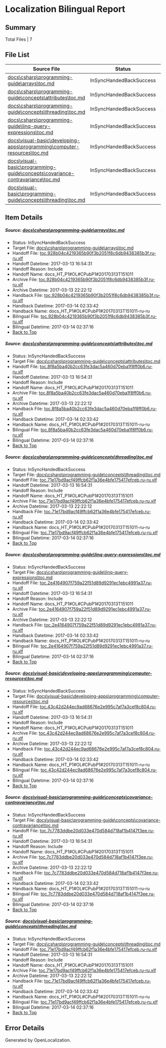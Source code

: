 # <a name='report-top'></a> Localization Bilingual Report

## Summary
 Total Files | 7

## File List
 Source File | Status | Details 
 ----------- | ------ | ------- 
 [docs\csharp\programming-guide\arrays\toc.md](https://github.com/dotnet/docs/blob/a06bd2a17f1d6c7308fa6337c866c1ca2e7281c0/docs/csharp/programming-guide/arrays/toc.md) | InSyncHandedBackSuccess | [Details](#4a5079c7de98afceeeeb61cb1f7b2d23cd4820dd1825)
 [docs\csharp\programming-guide\concepts\attributes\toc.md](https://github.com/dotnet/docs/blob/a06bd2a17f1d6c7308fa6337c866c1ca2e7281c0/docs/csharp/programming-guide/concepts/attributes/toc.md) | InSyncHandedBackSuccess | [Details](#aa08bd7be188922b244a6d5ca7efad32a793569a2137)
 [docs\csharp\programming-guide\concepts\threading\toc.md](https://github.com/dotnet/docs/blob/a06bd2a17f1d6c7308fa6337c866c1ca2e7281c0/docs/csharp/programming-guide/concepts/threading/toc.md) | InSyncHandedBackSuccess | [Details](#b2bf3c898ea8f5fb9cf1faad7750665510e1b8172459)
 [docs\csharp\programming-guide\linq-query-expressions\toc.md](https://github.com/dotnet/docs/blob/a06bd2a17f1d6c7308fa6337c866c1ca2e7281c0/docs/csharp/programming-guide/linq-query-expressions/toc.md) | InSyncHandedBackSuccess | [Details](#c47d90ddfbd4cd0d3bc31dd2ecd2554268ab2bf12808)
 [docs\visual-basic\developing-apps\programming\computer-resources\toc.md](https://github.com/dotnet/docs/blob/a06bd2a17f1d6c7308fa6337c866c1ca2e7281c0/docs/visual-basic/developing-apps/programming/computer-resources/toc.md) | InSyncHandedBackSuccess | [Details](#af7ca7a6337d53c2129fa8035a5cc05ceee1cfed3578)
 [docs\visual-basic\programming-guide\concepts\covariance-contravariance\toc.md](https://github.com/dotnet/docs/blob/a06bd2a17f1d6c7308fa6337c866c1ca2e7281c0/docs/visual-basic/programming-guide/concepts/covariance-contravariance/toc.md) | InSyncHandedBackSuccess | [Details](#99ff1df1b57bfff14f73afa5b1fb14d7aa875e296434)
 [docs\visual-basic\programming-guide\concepts\threading\toc.md](https://github.com/dotnet/docs/blob/a06bd2a17f1d6c7308fa6337c866c1ca2e7281c0/docs/visual-basic/programming-guide/concepts/threading/toc.md) | InSyncHandedBackSuccess | [Details](#b2bf3c898ea8f5fb9cf1faad7750665510e1b8176743)

## Item Details
##### <a name='4a5079c7de98afceeeeb61cb1f7b2d23cd4820dd1825'></a> Source: [docs\csharp\programming-guide\arrays\toc.md](https://github.com/dotnet/docs/blob/a06bd2a17f1d6c7308fa6337c866c1ca2e7281c0/docs/csharp/programming-guide/arrays/toc.md)
* Status: InSyncHandedBackSuccess
* Target File: [docs\csharp\programming-guide\arrays\toc.md](https://github.com/dotnet/docs.ru-ru/blob/4e7a1672eb24d6f6bddd37024a550059a2a45a13/docs/csharp/programming-guide/arrays/toc.md)
* Handoff File: [toc.928b04c4219365b90f3b2051f8c6db9438385b3f.ru-ru.xlf](https://github.com/dotnet/docs.handoff/blob/0f1929ab98d0977dc5cf9f211c381570429ce92f/ol-handoff/dotnet/docs.ru-ru/master/p1-ht/toc.928b04c4219365b90f3b2051f8c6db9438385b3f.ru-ru.xlf)
* Handoff Datetime: 2017-03-13 16:54:31
* Handoff Reason: Include
* Handoff Name: docs_HT_P1#OL#CPubP1#20170313T151011
* Archive File: [toc.928b04c4219365b90f3b2051f8c6db9438385b3f.ru-ru.xlf](https://github.com/dotnet/docs.handoff/blob/8468d64750c38d5a84413556a05be1cec85ce3d9/ol-archive/dotnet/docs.ru-ru/master/p1-ht/toc.928b04c4219365b90f3b2051f8c6db9438385b3f.ru-ru.xlf)
* Archive Datetime: 2017-03-13 22:22:12
* Handback File: [toc.928b04c4219365b90f3b2051f8c6db9438385b3f.ru-ru.xlf](https://github.com/dotnet/docs.handback/blob/986a6e4737257c203fda9222e5e7048622ab0f56/ol-handback/dotnet/docs.ru-ru/master/p1-ht/toc.928b04c4219365b90f3b2051f8c6db9438385b3f.ru-ru.xlf)
* Handback Datetime: 2017-03-14 02:33:42
* Handback Name: docs_HT_P1#OL#CPubP1#20170313T151011-ru-ru
* Bilingual File: [toc.928b04c4219365b90f3b2051f8c6db9438385b3f.ru-ru.xlf](https://github.com/dotnet/docs.handback/blob/986a6e4737257c203fda9222e5e7048622ab0f56/ol-handback/dotnet/docs.ru-ru/master/p1-ht/toc.928b04c4219365b90f3b2051f8c6db9438385b3f.ru-ru.xlf)
* Bilingual Datetime: 2017-03-14 02:37:16
* [Back to Top](#report-top)

##### <a name='aa08bd7be188922b244a6d5ca7efad32a793569a2137'></a> Source: [docs\csharp\programming-guide\concepts\attributes\toc.md](https://github.com/dotnet/docs/blob/a06bd2a17f1d6c7308fa6337c866c1ca2e7281c0/docs/csharp/programming-guide/concepts/attributes/toc.md)
* Status: InSyncHandedBackSuccess
* Target File: [docs\csharp\programming-guide\concepts\attributes\toc.md](https://github.com/dotnet/docs.ru-ru/blob/4e7a1672eb24d6f6bddd37024a550059a2a45a13/docs/csharp/programming-guide/concepts/attributes/toc.md)
* Handoff File: [toc.8f8a5ba40b2cc63fe3dac5a460d70eba1f8ff0b6.ru-ru.xlf](https://github.com/dotnet/docs.handoff/blob/0f1929ab98d0977dc5cf9f211c381570429ce92f/ol-handoff/dotnet/docs.ru-ru/master/p1-ht/toc.8f8a5ba40b2cc63fe3dac5a460d70eba1f8ff0b6.ru-ru.xlf)
* Handoff Datetime: 2017-03-13 16:54:31
* Handoff Reason: Include
* Handoff Name: docs_HT_P1#OL#CPubP1#20170313T151011
* Archive File: [toc.8f8a5ba40b2cc63fe3dac5a460d70eba1f8ff0b6.ru-ru.xlf](https://github.com/dotnet/docs.handoff/blob/8468d64750c38d5a84413556a05be1cec85ce3d9/ol-archive/dotnet/docs.ru-ru/master/p1-ht/toc.8f8a5ba40b2cc63fe3dac5a460d70eba1f8ff0b6.ru-ru.xlf)
* Archive Datetime: 2017-03-13 22:22:12
* Handback File: [toc.8f8a5ba40b2cc63fe3dac5a460d70eba1f8ff0b6.ru-ru.xlf](https://github.com/dotnet/docs.handback/blob/986a6e4737257c203fda9222e5e7048622ab0f56/ol-handback/dotnet/docs.ru-ru/master/p1-ht/toc.8f8a5ba40b2cc63fe3dac5a460d70eba1f8ff0b6.ru-ru.xlf)
* Handback Datetime: 2017-03-14 02:33:42
* Handback Name: docs_HT_P1#OL#CPubP1#20170313T151011-ru-ru
* Bilingual File: [toc.8f8a5ba40b2cc63fe3dac5a460d70eba1f8ff0b6.ru-ru.xlf](https://github.com/dotnet/docs.handback/blob/986a6e4737257c203fda9222e5e7048622ab0f56/ol-handback/dotnet/docs.ru-ru/master/p1-ht/toc.8f8a5ba40b2cc63fe3dac5a460d70eba1f8ff0b6.ru-ru.xlf)
* Bilingual Datetime: 2017-03-14 02:37:16
* [Back to Top](#report-top)

##### <a name='b2bf3c898ea8f5fb9cf1faad7750665510e1b8172459'></a> Source: [docs\csharp\programming-guide\concepts\threading\toc.md](https://github.com/dotnet/docs/blob/a06bd2a17f1d6c7308fa6337c866c1ca2e7281c0/docs/csharp/programming-guide/concepts/threading/toc.md)
* Status: InSyncHandedBackSuccess
* Target File: [docs\csharp\programming-guide\concepts\threading\toc.md](https://github.com/dotnet/docs.ru-ru/blob/4e7a1672eb24d6f6bddd37024a550059a2a45a13/docs/csharp/programming-guide/concepts/threading/toc.md)
* Handoff File: [toc.71e17bd9acf49ffcb62f1a36e4bfe175417efceb.ru-ru.xlf](https://github.com/dotnet/docs.handoff/blob/0f1929ab98d0977dc5cf9f211c381570429ce92f/ol-handoff/dotnet/docs.ru-ru/master/p1-ht/toc.71e17bd9acf49ffcb62f1a36e4bfe175417efceb.ru-ru.xlf)
* Handoff Datetime: 2017-03-13 16:54:31
* Handoff Reason: Include
* Handoff Name: docs_HT_P1#OL#CPubP1#20170313T151011
* Archive File: [toc.71e17bd9acf49ffcb62f1a36e4bfe175417efceb.ru-ru.xlf](https://github.com/dotnet/docs.handoff/blob/8468d64750c38d5a84413556a05be1cec85ce3d9/ol-archive/dotnet/docs.ru-ru/master/p1-ht/toc.71e17bd9acf49ffcb62f1a36e4bfe175417efceb.ru-ru.xlf)
* Archive Datetime: 2017-03-13 22:22:12
* Handback File: [toc.71e17bd9acf49ffcb62f1a36e4bfe175417efceb.ru-ru.xlf](https://github.com/dotnet/docs.handback/blob/986a6e4737257c203fda9222e5e7048622ab0f56/ol-handback/dotnet/docs.ru-ru/master/p1-ht/toc.71e17bd9acf49ffcb62f1a36e4bfe175417efceb.ru-ru.xlf)
* Handback Datetime: 2017-03-14 02:33:42
* Handback Name: docs_HT_P1#OL#CPubP1#20170313T151011-ru-ru
* Bilingual File: [toc.71e17bd9acf49ffcb62f1a36e4bfe175417efceb.ru-ru.xlf](https://github.com/dotnet/docs.handback/blob/986a6e4737257c203fda9222e5e7048622ab0f56/ol-handback/dotnet/docs.ru-ru/master/p1-ht/toc.71e17bd9acf49ffcb62f1a36e4bfe175417efceb.ru-ru.xlf)
* Bilingual Datetime: 2017-03-14 02:37:16
* [Back to Top](#report-top)

##### <a name='c47d90ddfbd4cd0d3bc31dd2ecd2554268ab2bf12808'></a> Source: [docs\csharp\programming-guide\linq-query-expressions\toc.md](https://github.com/dotnet/docs/blob/a06bd2a17f1d6c7308fa6337c866c1ca2e7281c0/docs/csharp/programming-guide/linq-query-expressions/toc.md)
* Status: InSyncHandedBackSuccess
* Target File: [docs\csharp\programming-guide\linq-query-expressions\toc.md](https://github.com/dotnet/docs.ru-ru/blob/4e7a1672eb24d6f6bddd37024a550059a2a45a13/docs/csharp/programming-guide/linq-query-expressions/toc.md)
* Handoff File: [toc.2e4164907f759a22f51d89d9291ec1ebc4991a37.ru-ru.xlf](https://github.com/dotnet/docs.handoff/blob/0f1929ab98d0977dc5cf9f211c381570429ce92f/ol-handoff/dotnet/docs.ru-ru/master/p1-ht/toc.2e4164907f759a22f51d89d9291ec1ebc4991a37.ru-ru.xlf)
* Handoff Datetime: 2017-03-13 16:54:31
* Handoff Reason: Include
* Handoff Name: docs_HT_P1#OL#CPubP1#20170313T151011
* Archive File: [toc.2e4164907f759a22f51d89d9291ec1ebc4991a37.ru-ru.xlf](https://github.com/dotnet/docs.handoff/blob/8468d64750c38d5a84413556a05be1cec85ce3d9/ol-archive/dotnet/docs.ru-ru/master/p1-ht/toc.2e4164907f759a22f51d89d9291ec1ebc4991a37.ru-ru.xlf)
* Archive Datetime: 2017-03-13 22:22:12
* Handback File: [toc.2e4164907f759a22f51d89d9291ec1ebc4991a37.ru-ru.xlf](https://github.com/dotnet/docs.handback/blob/986a6e4737257c203fda9222e5e7048622ab0f56/ol-handback/dotnet/docs.ru-ru/master/p1-ht/toc.2e4164907f759a22f51d89d9291ec1ebc4991a37.ru-ru.xlf)
* Handback Datetime: 2017-03-14 02:33:42
* Handback Name: docs_HT_P1#OL#CPubP1#20170313T151011-ru-ru
* Bilingual File: [toc.2e4164907f759a22f51d89d9291ec1ebc4991a37.ru-ru.xlf](https://github.com/dotnet/docs.handback/blob/986a6e4737257c203fda9222e5e7048622ab0f56/ol-handback/dotnet/docs.ru-ru/master/p1-ht/toc.2e4164907f759a22f51d89d9291ec1ebc4991a37.ru-ru.xlf)
* Bilingual Datetime: 2017-03-14 02:37:16
* [Back to Top](#report-top)

##### <a name='af7ca7a6337d53c2129fa8035a5cc05ceee1cfed3578'></a> Source: [docs\visual-basic\developing-apps\programming\computer-resources\toc.md](https://github.com/dotnet/docs/blob/a06bd2a17f1d6c7308fa6337c866c1ca2e7281c0/docs/visual-basic/developing-apps/programming/computer-resources/toc.md)
* Status: InSyncHandedBackSuccess
* Target File: [docs\visual-basic\developing-apps\programming\computer-resources\toc.md](https://github.com/dotnet/docs.ru-ru/blob/4e7a1672eb24d6f6bddd37024a550059a2a45a13/docs/visual-basic/developing-apps/programming/computer-resources/toc.md)
* Handoff File: [toc.43c42d244ec9ad68676e2e995c7af7a3cef8c804.ru-ru.xlf](https://github.com/dotnet/docs.handoff/blob/0f1929ab98d0977dc5cf9f211c381570429ce92f/ol-handoff/dotnet/docs.ru-ru/master/p1-ht/toc.43c42d244ec9ad68676e2e995c7af7a3cef8c804.ru-ru.xlf)
* Handoff Datetime: 2017-03-13 16:54:31
* Handoff Reason: Include
* Handoff Name: docs_HT_P1#OL#CPubP1#20170313T151011
* Archive File: [toc.43c42d244ec9ad68676e2e995c7af7a3cef8c804.ru-ru.xlf](https://github.com/dotnet/docs.handoff/blob/8468d64750c38d5a84413556a05be1cec85ce3d9/ol-archive/dotnet/docs.ru-ru/master/p1-ht/toc.43c42d244ec9ad68676e2e995c7af7a3cef8c804.ru-ru.xlf)
* Archive Datetime: 2017-03-13 22:22:12
* Handback File: [toc.43c42d244ec9ad68676e2e995c7af7a3cef8c804.ru-ru.xlf](https://github.com/dotnet/docs.handback/blob/986a6e4737257c203fda9222e5e7048622ab0f56/ol-handback/dotnet/docs.ru-ru/master/p1-ht/toc.43c42d244ec9ad68676e2e995c7af7a3cef8c804.ru-ru.xlf)
* Handback Datetime: 2017-03-14 02:33:42
* Handback Name: docs_HT_P1#OL#CPubP1#20170313T151011-ru-ru
* Bilingual File: [toc.43c42d244ec9ad68676e2e995c7af7a3cef8c804.ru-ru.xlf](https://github.com/dotnet/docs.handback/blob/986a6e4737257c203fda9222e5e7048622ab0f56/ol-handback/dotnet/docs.ru-ru/master/p1-ht/toc.43c42d244ec9ad68676e2e995c7af7a3cef8c804.ru-ru.xlf)
* Bilingual Datetime: 2017-03-14 02:37:16
* [Back to Top](#report-top)

##### <a name='99ff1df1b57bfff14f73afa5b1fb14d7aa875e296434'></a> Source: [docs\visual-basic\programming-guide\concepts\covariance-contravariance\toc.md](https://github.com/dotnet/docs/blob/a06bd2a17f1d6c7308fa6337c866c1ca2e7281c0/docs/visual-basic/programming-guide/concepts/covariance-contravariance/toc.md)
* Status: InSyncHandedBackSuccess
* Target File: [docs\visual-basic\programming-guide\concepts\covariance-contravariance\toc.md](https://github.com/dotnet/docs.ru-ru/blob/4e7a1672eb24d6f6bddd37024a550059a2a45a13/docs/visual-basic/programming-guide/concepts/covariance-contravariance/toc.md)
* Handoff File: [toc.7c7783ddbe20d033e470d584d718af1b4147f3ee.ru-ru.xlf](https://github.com/dotnet/docs.handoff/blob/0f1929ab98d0977dc5cf9f211c381570429ce92f/ol-handoff/dotnet/docs.ru-ru/master/p1-ht/toc.7c7783ddbe20d033e470d584d718af1b4147f3ee.ru-ru.xlf)
* Handoff Datetime: 2017-03-13 16:54:31
* Handoff Reason: Include
* Handoff Name: docs_HT_P1#OL#CPubP1#20170313T151011
* Archive File: [toc.7c7783ddbe20d033e470d584d718af1b4147f3ee.ru-ru.xlf](https://github.com/dotnet/docs.handoff/blob/8468d64750c38d5a84413556a05be1cec85ce3d9/ol-archive/dotnet/docs.ru-ru/master/p1-ht/toc.7c7783ddbe20d033e470d584d718af1b4147f3ee.ru-ru.xlf)
* Archive Datetime: 2017-03-13 22:22:12
* Handback File: [toc.7c7783ddbe20d033e470d584d718af1b4147f3ee.ru-ru.xlf](https://github.com/dotnet/docs.handback/blob/986a6e4737257c203fda9222e5e7048622ab0f56/ol-handback/dotnet/docs.ru-ru/master/p1-ht/toc.7c7783ddbe20d033e470d584d718af1b4147f3ee.ru-ru.xlf)
* Handback Datetime: 2017-03-14 02:33:42
* Handback Name: docs_HT_P1#OL#CPubP1#20170313T151011-ru-ru
* Bilingual File: [toc.7c7783ddbe20d033e470d584d718af1b4147f3ee.ru-ru.xlf](https://github.com/dotnet/docs.handback/blob/986a6e4737257c203fda9222e5e7048622ab0f56/ol-handback/dotnet/docs.ru-ru/master/p1-ht/toc.7c7783ddbe20d033e470d584d718af1b4147f3ee.ru-ru.xlf)
* Bilingual Datetime: 2017-03-14 02:37:16
* [Back to Top](#report-top)

##### <a name='b2bf3c898ea8f5fb9cf1faad7750665510e1b8176743'></a> Source: [docs\visual-basic\programming-guide\concepts\threading\toc.md](https://github.com/dotnet/docs/blob/a06bd2a17f1d6c7308fa6337c866c1ca2e7281c0/docs/visual-basic/programming-guide/concepts/threading/toc.md)
* Status: InSyncHandedBackSuccess
* Target File: [docs\csharp\programming-guide\concepts\threading\toc.md](https://github.com/dotnet/docs.ru-ru/blob/4e7a1672eb24d6f6bddd37024a550059a2a45a13/docs/csharp/programming-guide/concepts/threading/toc.md)
* Handoff File: [toc.71e17bd9acf49ffcb62f1a36e4bfe175417efceb.ru-ru.xlf](https://github.com/dotnet/docs.handoff/blob/0f1929ab98d0977dc5cf9f211c381570429ce92f/ol-handoff/dotnet/docs.ru-ru/master/p1-ht/toc.71e17bd9acf49ffcb62f1a36e4bfe175417efceb.ru-ru.xlf)
* Handoff Datetime: 2017-03-13 16:54:31
* Handoff Reason: Include
* Handoff Name: docs_HT_P1#OL#CPubP1#20170313T151011
* Archive File: [toc.71e17bd9acf49ffcb62f1a36e4bfe175417efceb.ru-ru.xlf](https://github.com/dotnet/docs.handoff/blob/8468d64750c38d5a84413556a05be1cec85ce3d9/ol-archive/dotnet/docs.ru-ru/master/p1-ht/toc.71e17bd9acf49ffcb62f1a36e4bfe175417efceb.ru-ru.xlf)
* Archive Datetime: 2017-03-13 22:22:12
* Handback File: [toc.71e17bd9acf49ffcb62f1a36e4bfe175417efceb.ru-ru.xlf](https://github.com/dotnet/docs.handback/blob/986a6e4737257c203fda9222e5e7048622ab0f56/ol-handback/dotnet/docs.ru-ru/master/p1-ht/toc.71e17bd9acf49ffcb62f1a36e4bfe175417efceb.ru-ru.xlf)
* Handback Datetime: 2017-03-14 02:33:42
* Handback Name: docs_HT_P1#OL#CPubP1#20170313T151011-ru-ru
* Bilingual File: [toc.71e17bd9acf49ffcb62f1a36e4bfe175417efceb.ru-ru.xlf](https://github.com/dotnet/docs.handback/blob/986a6e4737257c203fda9222e5e7048622ab0f56/ol-handback/dotnet/docs.ru-ru/master/p1-ht/toc.71e17bd9acf49ffcb62f1a36e4bfe175417efceb.ru-ru.xlf)
* Bilingual Datetime: 2017-03-14 02:37:16
* [Back to Top](#report-top)


## Error Details

Generated by OpenLocalization.
